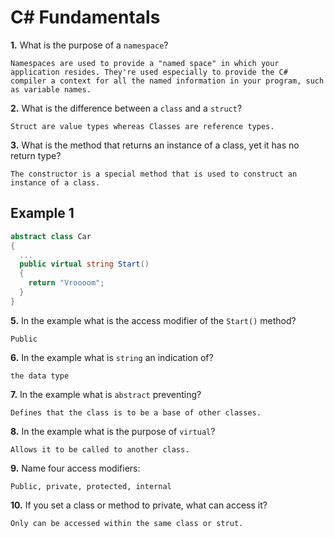 # C# Fundamentals

**1.** What is the purpose of a `namespace`?

<!-- enter you answer in the space below -->

```
Namespaces are used to provide a "named space" in which your application resides. They're used especially to provide the C# compiler a context for all the named information in your program, such as variable names.
```

**2.** What is the difference between a `class` and a `struct`?

<!-- enter you answer in the space below -->

```
Struct are value types whereas Classes are reference types.
```

**3.** What is the method that returns an instance of a class, yet it has no return type?

<!-- enter you answer in the space below -->

```
The constructor is a special method that is used to construct an instance of a class.
```

## Example 1

```c#
abstract class Car
{
  ...
  public virtual string Start()
  {
    return "Vroooom";
  }
}
```

**5.** In the example what is the access modifier of the `Start()` method?

<!-- enter you answer in the space below -->

```
Public
```

**6.** In the example what is `string` an indication of?

<!-- enter you answer in the space below -->

```
the data type
```

**7.** In the example what is `abstract` preventing?

<!-- enter you answer in the space below -->

```
Defines that the class is to be a base of other classes.
```

**8.** In the example what is the purpose of `virtual`?

<!-- enter you answer in the space below -->

```
Allows it to be called to another class.
```

**9.** Name four access modifiers:

<!-- enter you answer in the space below -->

```
Public, private, protected, internal
```

**10.** If you set a class or method to private, what can access it?

<!-- enter you answer in the space below -->

```
Only can be accessed within the same class or strut.
```
